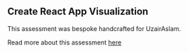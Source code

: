 ## Create React App Visualization

This assessment was bespoke handcrafted for UzairAslam.

Read more about this assessment [here](https://react.eogresources.com)
